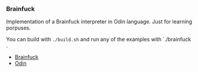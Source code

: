 ### Brainfuck

Implementation of a Brainfuck interpreter in Odin language. Just for learning porpuses.

You can build with `./build.sh` and run any of the examples with `./brainfuck <example>.

- [Brainfuck](https://en.wikipedia.org/wiki/Brainfuck)
- [Odin](https://odin-lang.org/)
